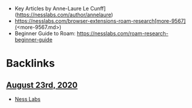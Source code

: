 - Key Articles by Anne-Laure Le Cunff](https://nesslabs.com/author/annelaure) 
- https://nesslabs.com/browser-extensions-roam-research[more-9567](<more-9567.md>)
- Beginner Guide to Roam: https://nesslabs.com/roam-research-beginner-guide


# Backlinks
## [August 23rd, 2020](<August 23rd, 2020.md>)
- [Ness Labs](<Ness Labs.md>)

